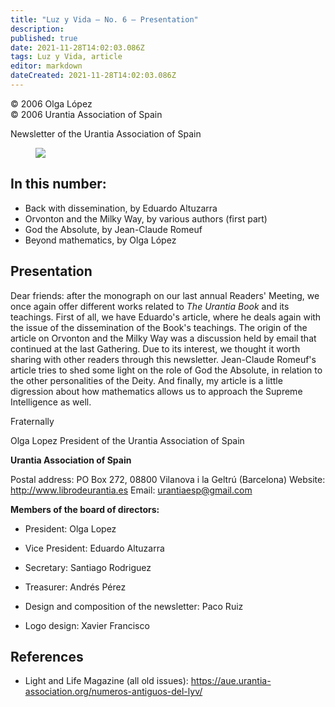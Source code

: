 ```yaml
---
title: "Luz y Vida — No. 6 — Presentation"
description: 
published: true
date: 2021-11-28T14:02:03.086Z
tags: Luz y Vida, article
editor: markdown
dateCreated: 2021-11-28T14:02:03.086Z
---
```


<p class="v-card v-sheet theme--light gray lighten-3 px-2">© 2006 Olga López<br>© 2006 Urantia Association of Spain</p>


Newsletter of the Urantia Association of Spain

<figure id="Figure_1" class="image urantiapedia">
<img src="/image/article/Luz_y_Vida/LyV1/01.jpg">
</figure>

## In this number:

- Back with dissemination, by Eduardo Altuzarra
- Orvonton and the Milky Way, by various authors (first part)
- God the Absolute, by Jean-Claude Romeuf
- Beyond mathematics, by Olga López


## Presentation

Dear friends: after the monograph on our last annual Readers' Meeting, we once again offer different works related to _The Urantia Book_ and its teachings. First of all, we have Eduardo's article, where he deals again with the issue of the dissemination of the Book's teachings. The origin of the article on Orvonton and the Milky Way was a discussion held by email that continued at the last Gathering. Due to its interest, we thought it worth sharing with other readers through this newsletter. Jean-Claude Romeuf's article tries to shed some light on the role of God the Absolute, in relation to the other personalities of the Deity. And finally, my article is a little digression about how mathematics allows us to approach the Supreme Intelligence as well.

Fraternally

Olga Lopez
President of the Urantia Association of Spain

**Urantia Association of Spain**

Postal address: PO Box 272, 08800 Vilanova i la Geltrú (Barcelona)
Website: http://www.librodeurantia.es
Email: urantiaesp@gmail.com

**Members of the board of directors:**

- President: Olga Lopez
- Vice President: Eduardo Altuzarra
- Secretary: Santiago Rodriguez
- Treasurer: Andrés Pérez

- Design and composition of the newsletter: Paco Ruiz
- Logo design: Xavier Francisco

## References

- Light and Life Magazine (all old issues): https://aue.urantia-association.org/numeros-antiguos-del-lyv/


